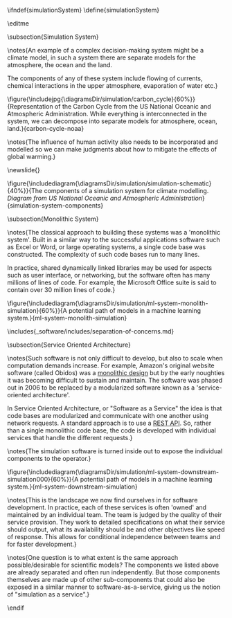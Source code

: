 \ifndef{simulationSystem}
\define{simulationSystem}

\editme

\subsection{Simulation System}

\notes{An example of a complex decision-making system might be a climate model, in such a system there are separate models for the atmosphere, the ocean and the land.

The components of any of these system include flowing of currents, chemical interactions in the upper atmosphere, evaporation of water etc.}

\figure{\includejpg{\diagramsDir/simulation/carbon_cycle}{60%}}{Representation of the Carbon Cycle from the US National Oceanic and Atmospheric Administration. While everything is interconnected in the system, we can decompose into separate models for atmosphere, ocean, land.}{carbon-cycle-noaa}

\notes{The influence of human activity also needs to be incorporated and modelled so we can make judgments about how to mitigate the effects of global warming.}

\newslide{}

\figure{\includediagram{\diagramsDir/simulation/simulation-schematic}{40%}}{The components of a simulation system for climate modelling. *Diagram from US National Oceanic and Atmospheric Administration*}{simulation-system-components}

\subsection{Monolithic System}

\notes{The classical approach to building these systems was a 'monolithic system'. Built in a similar way to the successful applications software such as Excel or Word, or large operating systems, a single code base was constructed. The complexity of such code bases run to many lines. 

In practice, shared dynamically linked libraries may be used for aspects such as user interface, or networking, but the software often has many millions of lines of code. For example, the Microsoft Office suite is said to contain over 30 million lines of code.}

\figure{\includediagram{\diagramsDir/simulation/ml-system-monolith-simulation}{60%}}{A potential path of models in a machine learning system.}{ml-system-monolith-simulation}

\includes{_software/includes/separation-of-concerns.md}


\subsection{Service Oriented Architecture}

\notes{Such software is not only difficult to develop, but also to scale when computation demands increase. For example, Amazon's original website software (called Obidos) was a [monolithic design](https://en.wikipedia.org/wiki/Obidos_(software)) but by the early noughties it was becoming difficult to sustain and maintain. The software was phased out in 2006 to be replaced by a modularized software known as a 'service-oriented architecture'. 

In Service Oriented Architecture, or "Software as a Service" the idea is that code bases are modularized and communicate with one another using network requests. A standard approach is to use a [REST API](https://en.wikipedia.org/wiki/Representational_state_transfer). So, rather than a single monolithic code base, the code is developed with individual services that handle the different requests.}

\notes{The simulation software is turned inside out to expose the individual components to the operator.}


\figure{\includediagram{\diagramsDir/simulation/ml-system-downstream-simulation000}{60%}}{A potential path of models in a machine learning system.}{ml-system-downstream-simulation}

\notes{This is the landscape we now find ourselves in for software development. In practice, each of these services is often 'owned' and maintained by an individual team. The team is judged by the quality of their service provision. They work to detailed specifications on what their service should output, what its availability should be and other objectives like speed of response. This allows for conditional independence between teams and for faster development.}

\notes{One question is to what extent is the same approach possible/desirable for scientific models? The components we listed above are already separated and often run independently. But those components themselves are made up of other sub-components that could also be exposed in a similar manner to software-as-a-service, giving us the notion of "simulation as a service".}


\endif
